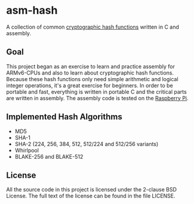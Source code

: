 # asm-hash
A collection of common [cryptographic hash functions](https://en.wikipedia.org/wiki/Cryptographic_hash) written in C and assembly.

## Goal
This project began as an exercise to learn and practice assembly for ARMv6-CPUs and also to learn about cryptographic hash functions. Because these hash functions only need simple arithmetic and logical integer operations, it's a great exercise for beginners. In order to be portable and fast, everything is written in portable C and the critical parts are written in assembly. The assembly code is tested on the [Raspberry Pi](http://www.raspberrypi.org/). 

## Implemented Hash Algorithms
* MD5
* SHA-1
* SHA-2 (224, 256, 384, 512, 512/224 and 512/256 variants)
* Whirlpool
* BLAKE-256 and BLAKE-512

## License
All the source code in this project is licensed under the 2-clause BSD License. The full text of the license can be found in the file LICENSE. 
